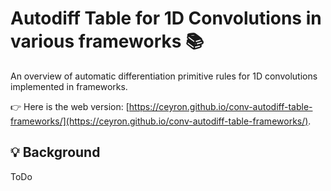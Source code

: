 # Autodiff Table for 1D Convolutions in various frameworks  📚

An overview of automatic differentiation primitive rules for 1D convolutions implemented in frameworks.

👉 Here is the web version: [https://ceyron.github.io/conv-autodiff-table-frameworks/](https://ceyron.github.io/conv-autodiff-table-frameworks/).

## 💡 Background

ToDo
